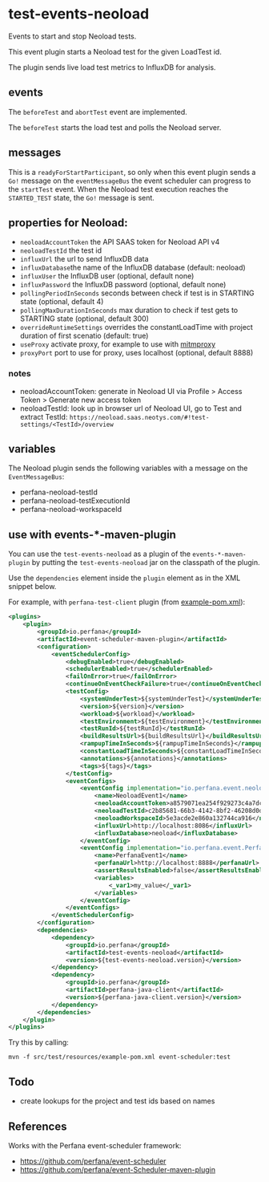 # test-events-neoload

Events to start and stop Neoload tests.

This event plugin starts a Neoload test for the given LoadTest id.

The plugin sends live load test metrics to InfluxDB for analysis.

## events
The `beforeTest` and `abortTest` event are implemented.

The `beforeTest` starts the load test and polls the Neoload server.

## messages
This is a `readyForStartParticipant`, so only when this event plugin sends a `Go!` message
on the `eventMessageBus` the event scheduler can progress to the `startTest` event. 
When the Neoload test execution reaches the `STARTED_TEST` state, the `Go!` message is sent.

## properties for Neoload:
* `neoloadAccountToken` the API SAAS token for Neoload API v4
* `neoloadTestId` the test id
* `influxUrl` the url to send InfluxDB data
* `influxDatabase`the name of the InfluxDB database (default: neoload)
* `influxUser` the InfluxDB user (optional, default none)
* `influxPassword` the InfluxDB password (optional, default none)
* `pollingPeriodInSeconds` seconds between check if test is in STARTING state (optional, default 4)
* `pollingMaxDurationInSeconds` max duration to check if test gets to STARTING state (optional, default 300)
* `overrideRuntimeSettings` overrides the constantLoadTime with project duration of first scenatio (default: true)
* `useProxy` activate proxy, for example to use with [mitmproxy](https://mitmproxy.org/) 
* `proxyPort` port to use for proxy, uses localhost (optional, default 8888) 

### notes
* neoloadAccountToken: generate in Neoload UI via Profile > Access Token > Generate new access token
* neoloadTestId: look up in browser url of Neoload UI, go to Test and extract TestId: `https://neoload.saas.neotys.com/#!test-settings/<TestId>/overview`

## variables

The Neoload plugin sends the following variables with a message on the `EventMessageBus`:
* perfana-neoload-testId
* perfana-neoload-testExecutionId
* perfana-neoload-workspaceId

## use with events-*-maven-plugin

You can use the `test-events-neoload` as a plugin of the `events-*-maven-plugin`
by putting the `test-events-neoload` jar on the classpath of the plugin.

Use the `dependencies` element inside the `plugin` element as in the XML snippet below.

For example, with `perfana-test-client` plugin (from [example-pom.xml](src/test/resources/example-pom.xml)):

```xml
<plugins>
    <plugin>
        <groupId>io.perfana</groupId>
        <artifactId>event-scheduler-maven-plugin</artifactId>
        <configuration>
            <eventSchedulerConfig>
                <debugEnabled>true</debugEnabled>
                <schedulerEnabled>true</schedulerEnabled>
                <failOnError>true</failOnError>
                <continueOnEventCheckFailure>true</continueOnEventCheckFailure>
                <testConfig>
                    <systemUnderTest>${systemUnderTest}</systemUnderTest>
                    <version>${version}</version>
                    <workload>${workload}</workload>
                    <testEnvironment>${testEnvironment}</testEnvironment>
                    <testRunId>${testRunId}</testRunId>
                    <buildResultsUrl>${buildResultsUrl}</buildResultsUrl>
                    <rampupTimeInSeconds>${rampupTimeInSeconds}</rampupTimeInSeconds>
                    <constantLoadTimeInSeconds>${constantLoadTimeInSeconds}</constantLoadTimeInSeconds>
                    <annotations>${annotations}</annotations>
                    <tags>${tags}</tags>
                </testConfig>
                <eventConfigs>
                    <eventConfig implementation="io.perfana.event.neoload.NeoloadEventConfig">
                        <name>NeoloadEvent1</name>
                        <neoloadAccountToken>a8579071ea254f929273c4a7dc382cd0153b745762903ab5</neoloadAccountToken>
                        <neoloadTestId>c2b85681-66b3-4142-8bf2-46208d0d2b2a</neoloadTestId>
                        <neoloadWorkspaceId>5e3acde2e860a132744ca916</neoloadWorkspaceId>
                        <influxUrl>http://localhost:8086</influxUrl>
                        <influxDatabase>neoload</influxDatabase>
                    </eventConfig>
                    <eventConfig implementation="io.perfana.event.PerfanaEventConfig">
                        <name>PerfanaEvent1</name>
                        <perfanaUrl>http://localhost:8888</perfanaUrl>
                        <assertResultsEnabled>false</assertResultsEnabled>
                        <variables>
                            <_var1>my_value</_var1>
                        </variables>
                    </eventConfig>
                </eventConfigs>
            </eventSchedulerConfig>
        </configuration>
        <dependencies>
            <dependency>
                <groupId>io.perfana</groupId>
                <artifactId>test-events-neoload</artifactId>
                <version>${test-events-neoload.version}</version>
            </dependency>
            <dependency>
                <groupId>io.perfana</groupId>
                <artifactId>perfana-java-client</artifactId>
                <version>${perfana-java-client.version}</version>
            </dependency>
        </dependencies>
    </plugin>
</plugins>
```

Try this by calling:

    mvn -f src/test/resources/example-pom.xml event-scheduler:test

## Todo

* create lookups for the project and test ids based on names

## References

Works with the Perfana event-scheduler framework: 
* https://github.com/perfana/event-scheduler
* https://github.com/perfana/event-Scheduler-maven-plugin
